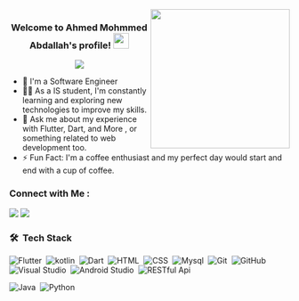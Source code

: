 
<img width="250" align="right" src="https://c.tenor.com/_DOBjnGspYAAAAAM/code-coding.gif">

<h3 align="center">
  Welcome to Ahmed Mohmmed Abdallah's profile!
  <img src="https://media.giphy.com/media/hvRJCLFzcasrR4ia7z/giphy.gif" width="28">
</h3>

<!-- Typing SVG by DenverCoder1 - https://github.com/DenverCoder1/readme-typing-svg -->
<p align="center">
<a href="https://github.com/DenverCoder1/readme-typing-svg">
  <img src="https://readme-typing-svg.herokuapp.com/?lines=Software+Engineer;Full-stack+developer;Always+learning+new+things&font=Fira+Code&center=true&width=460&height=45&color=f75c7e&size=22">
</a>


- 🏢 I'm a Software Engineer 
- 👨‍💻 As a IS student, I'm constantly learning and exploring new technologies to improve my skills.
- 💬 Ask me about my experience with Flutter, Dart, and More , or something related to web development too.
- ⚡ Fun Fact: I'm a coffee enthusiast and my perfect day would start and end with a cup of coffee.


### Connect with Me :
<a href="https://www.linkedin.com/in/ahmed-mohamed-abdallah-730a3a212/" target="_blank"><img src="https://img.shields.io/badge/-Ahmed Mohamed %20Abdallah-0077B5?style=for-the-badge&logo=Linkedin&logoColor=white"/></a>
<a href="https://www.facebook.com/profile.php?id=61550147305302" target="_blank"><img src="https://img.shields.io/badge/-Ahmed %20Mohamed-0077B5?style=for-the-badge&logo=facebook&logoColor=white"/></a>

### 🛠 &nbsp;Tech Stack
![Flutter](https://img.shields.io/badge/-Flutter-05122A?style=flat&logo=flutter)&nbsp;
![kotlin](https://img.shields.io/badge/-kotlin-05122A?style=flat&logo=kotlin)&nbsp;
![Dart](https://img.shields.io/badge/-Dart-05122A?style=flat&logo=dart&logoColor=563D7C)&nbsp;
![HTML](https://img.shields.io/badge/-HTML-05122A?style=flat&logo=HTML5)&nbsp;
![CSS](https://img.shields.io/badge/-CSS-05122A?style=flat&logo=CSS3&logoColor=1572B6)&nbsp;
![Mysql](https://img.shields.io/badge/-Mysql-05122A?style=flat&logo=Mysql&logoColor=339933)&nbsp;
![Git](https://img.shields.io/badge/-Git-05122A?style=flat&logo=git)&nbsp;
![GitHub](https://img.shields.io/badge/-GitHub-05122A?style=flat&logo=github)&nbsp;
![Visual Studio ](https://img.shields.io/badge/-Visual%20Studio-05122A?style=flat&logo=visual-studio&logoColor=007ACC)&nbsp;
![Android Studio ](https://img.shields.io/badge/-Android%20Studio%20-05122A?style=flat&logo=Android-studio&logoColor=007ACC)&nbsp;
![RESTful Api ](https://img.shields.io/badge/-RESTful%20Api%20-05122A?style=flat&logo=RESTful-Api&logoColor=007ACC)&nbsp;

![Java](https://img.shields.io/badge/-Java-05122A?style=flat&logo=Java)&nbsp;
![Python](https://img.shields.io/badge/-Python%20-05122A?style=flat&logo=python)&nbsp;






